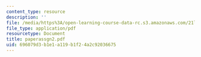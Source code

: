 ```yaml
---
content_type: resource
description: ''
file: /media/https%3A/open-learning-course-data-rc.s3.amazonaws.com/21l-448j-darwin-and-design-fall-2003/696079d3b1e1a119b1f24a2c92036675_paperassgn2.pdf
file_type: application/pdf
resourcetype: Document
title: paperassgn2.pdf
uid: 696079d3-b1e1-a119-b1f2-4a2c92036675
---
```

